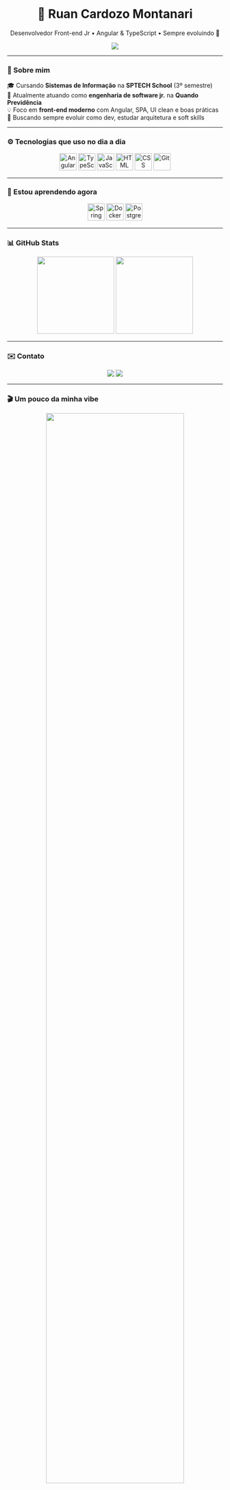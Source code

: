<h1 align="center">🚀 Ruan Cardozo Montanari</h1>
<p align="center">Desenvolvedor Front-end Jr • Angular & TypeScript • Sempre evoluindo 🚧</p>

<div align="center">
  <img src="https://readme-typing-svg.herokuapp.com?font=Fira+Code&size=22&duration=3000&pause=500&center=true&vCenter=true&width=500&lines=Olá%2C+eu+sou+o+Ruan!;Desenvolvedor+Front-end;Atualmente+na+Quando+Previdência;Angular+%2B+TypeScript;Sempre+aprendendo+e+evoluindo" />
</div>

---

### 🧠 Sobre mim
🎓 Cursando **Sistemas de Informação** na **SPTECH School** (3º semestre)  
💼 Atualmente atuando como **engenharia de software jr.** na **Quando Previdência**  
💡 Foco em **front-end moderno** com Angular, SPA, UI clean e boas práticas  
🎯 Buscando sempre evoluir como dev, estudar arquitetura e soft skills

---

### ⚙️ Tecnologias que uso no dia a dia
<div align="center">
  <img src="https://cdn.jsdelivr.net/gh/devicons/devicon/icons/angularjs/angularjs-original.svg" height="40" alt="Angular"/>
  <img src="https://cdn.jsdelivr.net/gh/devicons/devicon/icons/typescript/typescript-original.svg" height="40" alt="TypeScript"/>
  <img src="https://cdn.jsdelivr.net/gh/devicons/devicon/icons/javascript/javascript-original.svg" height="40" alt="JavaScript"/>
  <img src="https://cdn.jsdelivr.net/gh/devicons/devicon/icons/html5/html5-original.svg" height="40" alt="HTML"/>
  <img src="https://cdn.jsdelivr.net/gh/devicons/devicon/icons/css3/css3-original.svg" height="40" alt="CSS"/>
  <img src="https://cdn.jsdelivr.net/gh/devicons/devicon/icons/git/git-original.svg" height="40" alt="Git"/>
</div>

---

### 🧩 Estou aprendendo agora
<div align="center">
  <img src="https://cdn.jsdelivr.net/gh/devicons/devicon/icons/spring/spring-original.svg" height="40" alt="Spring Boot"/>
  <img src="https://cdn.jsdelivr.net/gh/devicons/devicon/icons/docker/docker-original.svg" height="40" alt="Docker"/>
  <img src="https://cdn.jsdelivr.net/gh/devicons/devicon/icons/postgresql/postgresql-original.svg" height="40" alt="PostgreSQL"/>
</div>

---

### 📊 GitHub Stats
<div align="center">
  <img height="180em" src="https://github-readme-stats.vercel.app/api?username=rmontanari&show_icons=true&theme=github_dark&hide_border=true&count_private=true" />
  <img height="180em" src="https://github-readme-stats.vercel.app/api/top-langs/?username=rmontanari&layout=compact&langs_count=6&theme=github_dark&hide_border=true"/>
</div>

---

### ✉️ Contato
<div align="center">
  <a href="mailto:rmontanari@f3capital.com.br"><img src="https://img.shields.io/badge/Email-0078D4?style=for-the-badge&logo=microsoft-outlook&logoColor=white"/></a>
  <a href="https://www.linkedin.com/in/ruan-cardozo-montanari/" target="_blank"><img src="https://img.shields.io/badge/LinkedIn-0077B5?style=for-the-badge&logo=linkedin&logoColor=white"/></a>
</div>

---

### 🎬 Um pouco da minha vibe
<div align="center">
  <img src="https://media.giphy.com/media/qgQUggAC3Pfv687qPC/giphy.gif" width="80%" />
</div>
